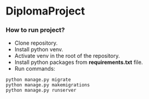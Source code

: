 # DiplomaProject

### How to run project?

- Clone repository.
- Install python venv.
- Activate venv in the root of the repository.
- Install python packages from **requirements.txt** file.
- Run commands:
```
python manage.py migrate
python manage.py makemigrations
python manage.py runserver
```
